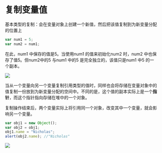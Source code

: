 # 复制变量值

基本类型的复制：会在变量对象上创建一个新值，然后把该值复制到为新变量分配的位置上

```javascript
var num1 = 5;
var num2 = num1;
```

在此，num1 中保存的值是5。当使用num1 的值来初始化num2 时，num2 中也保存了值5。但num2中的5 与num1 中的5 是完全独立的，该值只是num1 中5 的一个副本。

![](https://sinacloud.net/pro-js/copy-base.jpg)

当从一个变量向另一个变量复制引用类型的值时，同样也会将存储在变量对象中的值复制一份放到为新变量分配的空间中。不同的是，这个值的副本实际上是一个**指针**，而这个指针指向存储在堆中的一个对象。

复制操作结束后，两个变量实际上将引用同一个对象，改变其中一个变量，就会影响另一个变量。

```javascript
var obj1 = new Object();
var obj2 = obj1;
obj1.name = "Nicholas";
alert(obj2.name); //"Nicholas"
```



![](https://sinacloud.net/pro-js/copy-object.jpg)